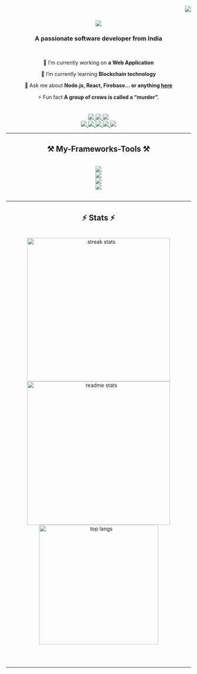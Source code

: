 <img align="right" src="https://visitor-badge.laobi.icu/badge?page_id=salesp07.salesp07" />


<h1 align="center">
    <img src="https://readme-typing-svg.demolab.com?font=Roboto&weight=900&size=43&duration=2000&pause=300&color=843BF7&center=true&vCenter=true&multiline=true&repeat=false&random=false&width=500&height=200&lines=Hi+there!;I+am+Belsingh+Ferrus" />
</h1>

<h3 align="center">A passionate software developer from India</h3>

<br/>

<div align="center">
 
 🔭 I’m currently working on **a Web Application**
 
 🌱 I’m currently learning **Blockchain technology**

💬 Ask me about **Node.js, React, Firebase... or anything [here](https://github.com/Belsinghferrus/Belsinghferrus/issues)**

⚡ Fun fact **A group of crows is called a “murder”.**

 </div>
<br/>

<div align="center"> 
  <a href="mailto:belsinghf@gmail.com">
    <img src="https://img.shields.io/badge/Gmail-333333?style=for-the-badge&logo=gmail&logoColor=red" />
  </a>
  <a href="www.linkedin.com/in/belsingh-ferrus-660839212" target="_blank">
    <img src="https://img.shields.io/badge/LinkedIn-0077B5?style=for-the-badge&logo=linkedin&logoColor=white" target="_blank" />
  </a>
  <a href="https://github.com/Belsinghferrus" target="_blank">
     <img src="https://img.shields.io/badge/Portfolio-FF5722?style=for-the-badge&logo=todoist&logoColor=white" target="_blank" /> <!-- sqlite, safari, google-chrome are other good icon options -->
  </a>
      <br />
  <a href="https://www.instagram.com/ferruz._">
    <img src="https://img.shields.io/badge/Instagram-E4405F?style=for-the-badge&logo=instagram&logoColor=white" />
  </a>
  <a href="https://x.com/BelsinghF">
    <img src="https://img.shields.io/badge/X-000000?style=for-the-badge&logo=x&logoColor=white
" />
  </a>
  <a href="https://leetcode.com/u/ferrusbelsingh/">
    <img src="https://img.shields.io/badge/-LeetCode-FFA116?style=for-the-badge&logo=LeetCode&logoColor=black" />
  </a>
    <a href="https://stackoverflow.com/users/19332074/belzinghferi">
    <img src="https://img.shields.io/badge/Stack_Overflow-FE7A16?style=for-the-badge&logo=stack-overflow&logoColor=white" />
  </a>
    <a href="https://www.facebook.com/profile.php?id=100005338876857">
    <img src="https://img.shields.io/badge/Facebook-1877F2?style=for-the-badge&logo=facebook&logoColor=white" />
  </a>
</div>
 <hr/>

<h2 align="center">⚒️ My-Frameworks-Tools ⚒️</h2>
<br/>
<div align="center">
    <img src="https://skillicons.dev/icons?i=html,css,bootstrap,javascript,postgres" /><br>
    <img src="https://skillicons.dev/icons?i=react,nodejs,python,express,flutter,firebase,"/><br>
    <img src="https://skillicons.dev/icons?i=vscode,github,androidstudio,linux,unreal," /><br>
    <img src="https://skillicons.dev/icons?i=ae,au,ps,pr" /><br>
</div>

<br/>
<hr/>

<h2 align="center">⚡ Stats ⚡</h2>
<br>
<div align="center">
  <img width=390 src="https://streak-stats.demolab.com?user=Belsinghferrus%20&theme=transparent&hide_border=true&mode=weekly)](https://git.io/streak-stats" alt="streak stats"/>
    
  <img width=390 src="https://github-readme-stats.vercel.app/api?username=anuraghazra&show_icons=true&theme=transparent" alt="readme stats" />

  <img width=325 align="center" src="https://github-readme-stats.vercel.app/api/top-langs/?username=Belsinghferrus&layout=compact&theme=transparent" alt="top langs" />
</div>

<br/><br/>

<hr/>

<br/>
